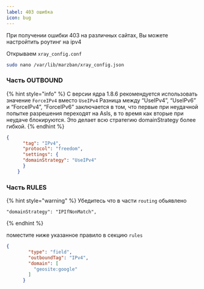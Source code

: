 ```yaml
---
label: 403 ошибка
icon: bug
---
```


При получении ошибки 403 на различных сайтах, Вы можете настройтить роутинг на ipv4

Открываем `xray_config.conf`

```bash
sudo nano /var/lib/marzban/xray_config.json
```

### Часть OUTBOUND

{% hint style="info" %}
С версии ядра 1.8.6 рекомендуется использовать значение `ForceIPv4` вместо `UseIPv4`
Разница между “UseIPv4”, “UseIPv6” и “ForceIPv4”, “ForceIPv6” заключается в том, что первые при неудачной попытке разрешения переходят на AsIs, в то время как вторые при неудаче блокируются. Это делает всю стратегию domainStrategy более гибкой.
{% endhint %}

```json
{
      "tag": "IPv4",
      "protocol": "freedom",
      "settings": {
      "domainStrategy": "UseIPv4"
      }
    }
```

### Часть RULES
{% hint style="warning" %}
Убедитесь что в части `routing` обьявлено 
```
"domainStrategy": "IPIfNonMatch",
```
{% endhint %}

поместите ниже указанное правило в секцию `rules`
```json
{
        "type": "field",
        "outboundTag": "IPv4",
        "domain": [
          "geosite:google"
        ]
      }
```
